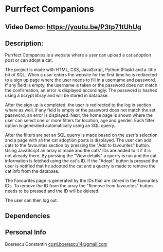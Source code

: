 # Purrfect Companions
## Video Demo:  https://youtu.be/P3tp71tUhUg
## Description:
Purrfect Companios is a website where a user can upload a cat adoption post or can adopt a cat.

The project is made with HTML, CSS, JavaScript, Python (Flask) and a little bit of SQL.
When a user enters the website for the first time he is redirected to a sign up page where the user needs to fill in a username and password. If any field is empty, the username is taken or the password does not match the confirmation, an error is displayed accordingly.
The password is hashed using a bcrypt libray and will be stored in database.

After the sign up is completed, the user is redirected to the log in section where as well, if any field is empty or the password does not match the set password, an error is displayed.
Next, the home page is shown where the user can select one or more filters for location, age and gender. Each filter option is generated automatically using an SQL querry.

After the filters are set an SQL querry is made based on the user's selection and a page with all the cat adoption posts is displayed.
The user can add cats to the favourites section by pressing the "Add to favourites" button. Using JavaScript an array is made and the cats' IDs are added to it if it is not already there.
By pressing the "View details" a querry is run and the cat information is fetched using the cat's ID.
If the "Adopt" button is pressed the user is notified that he adopted the cat and a querry is made to remove the cat info from the database.

The Favourites page is generated by the IDs that are stored in the favourites IDs. To remove the ID from the array the "Remove from favourites" button needs to be pressed and the ID will be deleted.

The user can then log out.

## Dependencies

## Personal Info
Boerescu Constantin [costi.boerescu14@gmail.com](costi.boerescu14@gmail.com)